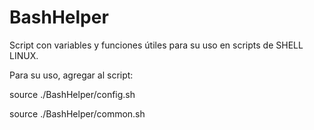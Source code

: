 # BashHelper

Script con variables y funciones útiles para su uso en scripts de SHELL LINUX.

Para su uso, agregar al script:

source ./BashHelper/config.sh

source ./BashHelper/common.sh
